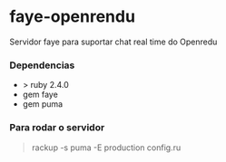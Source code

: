 # faye-openrendu
Servidor faye para suportar chat real time do Openredu

### Dependencias
- \> ruby 2.4.0
- gem faye
- gem puma

### Para rodar o servidor
> rackup -s puma -E production config.ru
